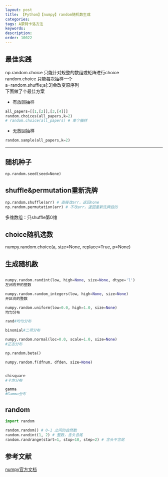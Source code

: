 ```yaml
---
layout: post
title: 【Python】【numpy】random随机数生成
categories:
tags: A蒙特卡洛方法
keywords:
description:
order: 10022
---
```



## 最佳实践
np.random.choice 只能针对规整的数组或矩阵进行choice  
random.choice 只能每次抽样一个  
a=random.shuffle;a[:3]会改变原序列  
下面做了个最佳方案
- 有放回抽样
```py
all_papers=[[1,[2]],[3,[4]]]
random.choices(all_papers,k=2)
# random.choice(all_papers) # 单个抽样
```
- 无放回抽样
```py
random.sample(all_papers,k=2)
```

----------------------------------------

## 随机种子
```
np.random.seed(seed=None)
```
## shuffle&permutation重新洗牌
```python
np.random.shuffle(arr) # 直接改arr，返回none
np.random.permutation(arr) # 不改arr，返回重新洗牌后的
```

多维数组：只shuffle第0维
## choice随机选数
numpy.random.choice(a, size=None, replace=True, p=None)


## 生成随机数
```py

numpy.random.randint(low, high=None, size=None, dtype='l')
左闭右开的整数

numpy.random.random_integers(low, high=None, size=None)
开区间的整数

numpy.random.uniform(low=0.0, high=1.0, size=None)
均匀分布

rand#均匀分布

binomial#二项分布

numpy.random.normal(loc=0.0, scale=1.0, size=None)
#正态分布

np.random.beta()

numpy.random.f(dfnum, dfden, size=None)


chisquare
#卡方分布

gamma
#Gamma分布


```

## random

```python
import random

random.random() # 0-1 之间的自然数
random.randint(1, 2) # 整数，含头含尾
random.randrange(start=1, stop=10, step=2) # 含头不含尾

```

## 参考文献
[numpy官方文档](https://docs.scipy.org/doc/numpy/reference/routines.random.html)

